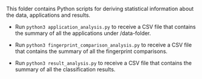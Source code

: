 This folder contains Python scripts for deriving statistical information about the data, applications and results.

- Run `python3 application_analysis.py` to receive a CSV file that contains the summary of all the applications under /data-folder.

- Run `python3 fingerprint_comparison_analysis.py` to receive a CSV file that contains the summary of all the fingerprint comparisons.

- Run `python3 result_analysis.py` to receive a CSV file that contains the summary of all the classification results.

